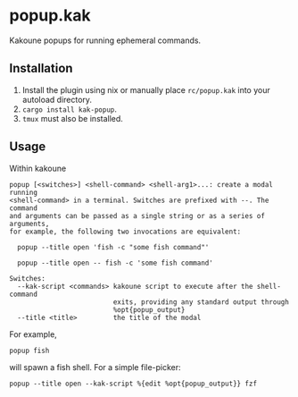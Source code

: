 # popup.kak

Kakoune popups for running ephemeral commands.

## Installation
1. Install the plugin using nix or manually place `rc/popup.kak` into your autoload directory.
2. `cargo install kak-popup`.
3. `tmux` must also be installed.

## Usage
Within kakoune
```
popup [<switches>] <shell-command> <shell-arg1>...: create a modal running
<shell-command> in a terminal. Switches are prefixed with --. The command
and arguments can be passed as a single string or as a series of arguments,
for example, the following two invocations are equivalent:

  popup --title open 'fish -c "some fish command"'

  popup --title open -- fish -c 'some fish command'

Switches:
  --kak-script <commands> kakoune script to execute after the shell-command
                          exits, providing any standard output through
                          %opt{popup_output}
  --title <title>         the title of the modal
```

For example,
```
popup fish
```
will spawn a fish shell. For a simple file-picker:
```
popup --title open --kak-script %{edit %opt{popup_output}} fzf
```
